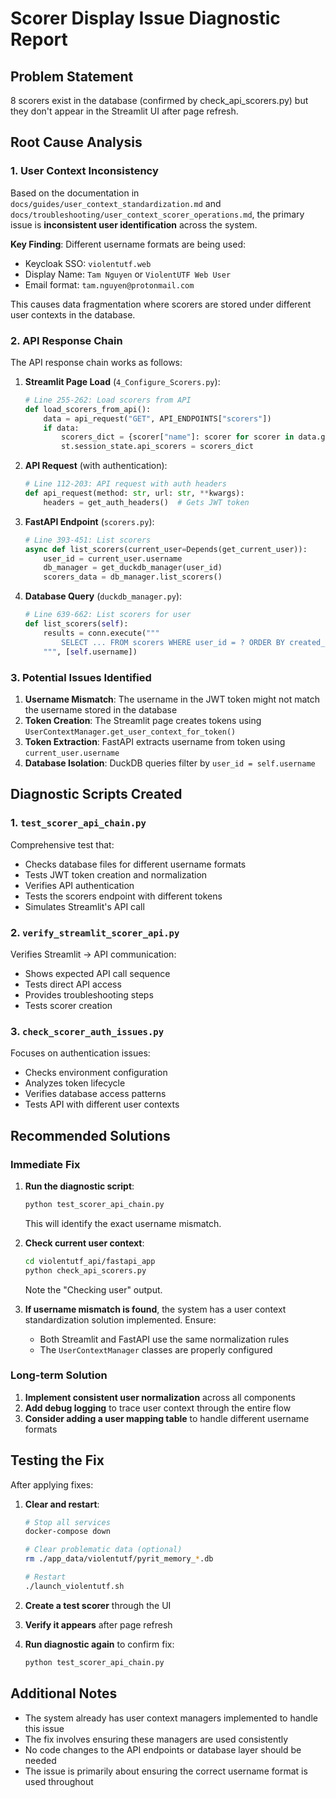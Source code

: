 # Scorer Display Issue Diagnostic Report

## Problem Statement
8 scorers exist in the database (confirmed by check_api_scorers.py) but they don't appear in the Streamlit UI after page refresh.

## Root Cause Analysis

### 1. User Context Inconsistency
Based on the documentation in `docs/guides/user_context_standardization.md` and `docs/troubleshooting/user_context_scorer_operations.md`, the primary issue is **inconsistent user identification** across the system.

**Key Finding**: Different username formats are being used:
- Keycloak SSO: `violentutf.web`
- Display Name: `Tam Nguyen` or `ViolentUTF Web User`
- Email format: `tam.nguyen@protonmail.com`

This causes data fragmentation where scorers are stored under different user contexts in the database.

### 2. API Response Chain

The API response chain works as follows:

1. **Streamlit Page Load** (`4_Configure_Scorers.py`):
   ```python
   # Line 255-262: Load scorers from API
   def load_scorers_from_api():
       data = api_request("GET", API_ENDPOINTS["scorers"])
       if data:
           scorers_dict = {scorer["name"]: scorer for scorer in data.get("scorers", [])}
           st.session_state.api_scorers = scorers_dict
   ```

2. **API Request** (with authentication):
   ```python
   # Line 112-203: API request with auth headers
   def api_request(method: str, url: str, **kwargs):
       headers = get_auth_headers()  # Gets JWT token
   ```

3. **FastAPI Endpoint** (`scorers.py`):
   ```python
   # Line 393-451: List scorers
   async def list_scorers(current_user=Depends(get_current_user)):
       user_id = current_user.username
       db_manager = get_duckdb_manager(user_id)
       scorers_data = db_manager.list_scorers()
   ```

4. **Database Query** (`duckdb_manager.py`):
   ```python
   # Line 639-662: List scorers for user
   def list_scorers(self):
       results = conn.execute("""
           SELECT ... FROM scorers WHERE user_id = ? ORDER BY created_at DESC
       """, [self.username])
   ```

### 3. Potential Issues Identified

1. **Username Mismatch**: The username in the JWT token might not match the username stored in the database
2. **Token Creation**: The Streamlit page creates tokens using `UserContextManager.get_user_context_for_token()`
3. **Token Extraction**: FastAPI extracts username from token using `current_user.username`
4. **Database Isolation**: DuckDB queries filter by `user_id = self.username`

## Diagnostic Scripts Created

### 1. `test_scorer_api_chain.py`
Comprehensive test that:
- Checks database files for different username formats
- Tests JWT token creation and normalization
- Verifies API authentication
- Tests the scorers endpoint with different tokens
- Simulates Streamlit's API call

### 2. `verify_streamlit_scorer_api.py`
Verifies Streamlit -> API communication:
- Shows expected API call sequence
- Tests direct API access
- Provides troubleshooting steps
- Tests scorer creation

### 3. `check_scorer_auth_issues.py`
Focuses on authentication issues:
- Checks environment configuration
- Analyzes token lifecycle
- Verifies database access patterns
- Tests API with different user contexts

## Recommended Solutions

### Immediate Fix
1. **Run the diagnostic script**:
   ```bash
   python test_scorer_api_chain.py
   ```
   This will identify the exact username mismatch.

2. **Check current user context**:
   ```bash
   cd violentutf_api/fastapi_app
   python check_api_scorers.py
   ```
   Note the "Checking user" output.

3. **If username mismatch is found**, the system has a user context standardization solution implemented. Ensure:
   - Both Streamlit and FastAPI use the same normalization rules
   - The `UserContextManager` classes are properly configured

### Long-term Solution
1. **Implement consistent user normalization** across all components
2. **Add debug logging** to trace user context through the entire flow
3. **Consider adding a user mapping table** to handle different username formats

## Testing the Fix

After applying fixes:

1. **Clear and restart**:
   ```bash
   # Stop all services
   docker-compose down

   # Clear problematic data (optional)
   rm ./app_data/violentutf/pyrit_memory_*.db

   # Restart
   ./launch_violentutf.sh
   ```

2. **Create a test scorer** through the UI

3. **Verify it appears** after page refresh

4. **Run diagnostic again** to confirm fix:
   ```bash
   python test_scorer_api_chain.py
   ```

## Additional Notes

- The system already has user context managers implemented to handle this issue
- The fix involves ensuring these managers are used consistently
- No code changes to the API endpoints or database layer should be needed
- The issue is primarily about ensuring the correct username format is used throughout
